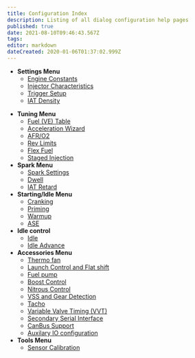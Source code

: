 ```yaml
---
title: Configuration Index
description: Listing of all dialog configuration help pages
published: true
date: 2021-08-10T09:46:43.567Z
tags: 
editor: markdown
dateCreated: 2020-01-06T01:37:02.999Z
---
```


-   **Settings Menu**
    -   [Engine Constants](/configuration/Engine_Constants)
    -   [Injector Characteristics](/configuration/Injector_Characteristics)
    -   [Trigger Setup](/configuration/Trigger_Setup)
    -   [IAT Density](/configuration/IAT_Density)
<!---    -   [Reset Control](/configuration/Reset_Control) -->
-   **Tuning Menu**
    -   [Fuel (VE) Table](/configuration/VE_table)
    -   [Acceleration Wizard](/configuration/Acceleration_Wizard)
    -   [AFR/O2](/configuration/O2)
    -   [Rev Limits](/configuration/Rev_Limits)
    -   [Flex Fuel](/configuration/Flex_Fuel)
    -   [Staged Injection](/configuration/Staged_Injection)
-   **Spark Menu**
    -   [Spark Settings](/configuration/Spark_Settings "wikilink")
    -   [Dwell](/configuration/Dwell "wikilink")
    -   [IAT Retard](/configuration/IAT_Retard "wikilink")
-   **Starting/Idle Menu**
    -   [Cranking](/configuration/Cranking "wikilink")
    -   [Priming](/configuration/Priming "wikilink")
    -   [Warmup](/configuration/Warmup "wikilink")
    -   [ASE](/en/configuration/ASE "wikilink")
-   **Idle control**
    -   [Idle](/configuration/Idle "wikilink")
    -   [Idle Advance](/configuration/IdleAdvance "wikilink")
-   **Accessories Menu**
    -   [Thermo fan](/configuration/Thermo_fan "wikilink")
    -   [Launch Control and Flat shift](/configuration/Launch_Flatshift "wikilink")
    -   [Fuel pump](/configuration/Fuel_pump "wikilink")
    -   [Boost Control](/configuration/Boost_Control "wikilink")
    -   [Nitrous Control](/configuration/Nitrous_Control)
    -   [VSS and Gear Detection](/configuration/VSS)
    -   [Tacho](/configuration/Tacho "wikilink")
    -   [Variable Valve Timing (VVT)](/configuration/VVT)
    -   [Secondary Serial Interface](/en/Secondary_Serial_IO_interface "wikilink")
    -   [CanBus Support](/en/CanBus_Support2)   
    -   [Auxilary IO configuration](/configuration/Auxillary_IO_Configuration)
-   **Tools Menu**
    -   [Sensor Calibration](/configuration/Sensor_Calibration "wikilink")
